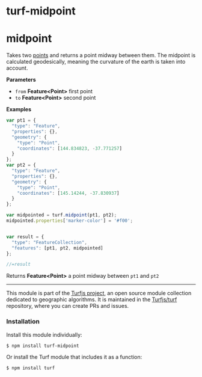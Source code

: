 # turf-midpoint

# midpoint

Takes two [points](Point) and returns a point midway between them.
The midpoint is calculated geodesically, meaning the curvature of the earth is taken into account.

**Parameters**

-   `from` **Feature&lt;Point>** first point
-   `to` **Feature&lt;Point>** second point

**Examples**

```javascript
var pt1 = {
  "type": "Feature",
  "properties": {},
  "geometry": {
    "type": "Point",
    "coordinates": [144.834823, -37.771257]
  }
};
var pt2 = {
  "type": "Feature",
  "properties": {},
  "geometry": {
    "type": "Point",
    "coordinates": [145.14244, -37.830937]
  }
};

var midpointed = turf.midpoint(pt1, pt2);
midpointed.properties['marker-color'] = '#f00';


var result = {
  "type": "FeatureCollection",
  "features": [pt1, pt2, midpointed]
};

//=result
```

Returns **Feature&lt;Point>** a point midway between `pt1` and `pt2`

---

This module is part of the [Turfjs project](http://turfjs.org/), an open source
module collection dedicated to geographic algorithms. It is maintained in the
[Turfjs/turf](https://github.com/Turfjs/turf) repository, where you can create
PRs and issues.

### Installation

Install this module individually:

```sh
$ npm install turf-midpoint
```

Or install the Turf module that includes it as a function:

```sh
$ npm install turf
```
